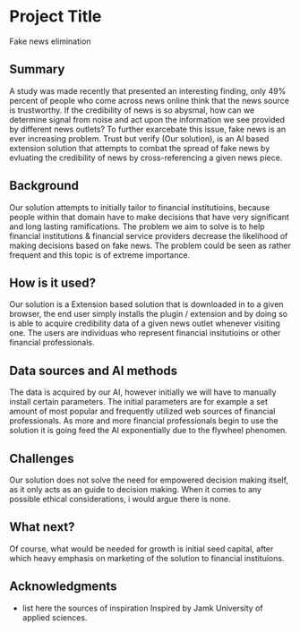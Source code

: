 
# Project Title

Fake news elimination

## Summary

A study was made recently that presented an interesting finding, only 49% percent of people who come across news online think that the news source is trustworthy. If the credibility of news is so abysmal, how can we determine signal from noise and act upon the information we see provided by different news outlets? To further exarcebate this issue, fake news is an ever increasing problem. Trust but verify (Our solution), is an AI based extension solution that attempts to combat the spread of fake news by evluating the credibility of news by cross-referencing a given news piece. 


## Background

Our solution attempts to initially tailor to financial institutioins, because people within that domain have to make decisions that have very significant and long lasting ramifications. The problem we aim to solve is to help financial institutions & financial service providers decrease the likelihood of making decisions based on fake news. The problem could be seen as rather frequent and this topic is of extreme importance.



## How is it used?

Our solution is a Extension based solution that is downloaded in to a given browser, the end user simply installs the plugin / extension and by doing so is able to acquire credibility data of a given news outlet whenever visiting one. The users are individuas who represent financial insitutioins or other financial professionals. 


## Data sources and AI methods
The data is acquired by our AI, however initially we will have to manually install certain parameters. The initial parameters are for example a set amount of most popular and frequently utilized web sources of financial professionals. As more and more financial professionals begin to use the solution it is going feed the AI exponentially due to the flywheel phenomen.


## Challenges

Our solution does not solve the need for empowered decision making itself, as it only acts as an guide to decision making. When it comes to any possible ethical considerations, i would argue there is none. 


## What next?

Of course, what would be needed for growth is initial seed capital, after which heavy emphasis on marketing of the solution to financial instituions. 



## Acknowledgments

* list here the sources of inspiration 
Inspired by Jamk University of applied sciences. 
